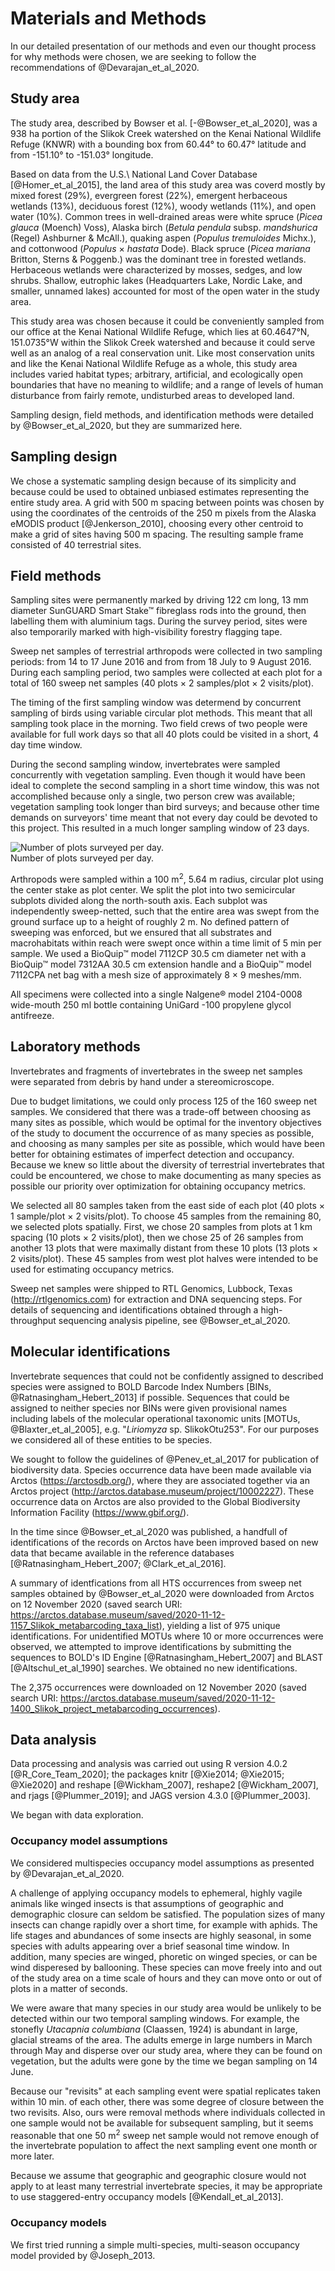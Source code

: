 
# Materials and Methods

In our detailed presentation of our methods and even our thought process for why methods were chosen, we are seeking to follow the recommendations of @Devarajan_et_al_2020.

## Study area

The study area, described by Bowser et al. [-@Bowser_et_al_2020], was a 938 ha portion of the Slikok Creek watershed on the Kenai National Wildlife Refuge (KNWR) with a bounding box from 60.44° to 60.47° latitude and from -151.10° to -151.03° longitude. 

Based on data from the U.S.\ National Land Cover Database [@Homer_et_al_2015], the land area of this study area was coverd mostly by mixed forest (29%), evergreen forest (22%), emergent herbaceous wetlands (13%), deciduous forest (12%), woody wetlands (11%), and open water (10%). Common trees in well-drained areas were white spruce (*Picea glauca* (Moench) Voss), Alaska birch (*Betula pendula* subsp. *mandshurica* (Regel) Ashburner & McAll.), quaking aspen (*Populus tremuloides* Michx.), and cottonwood (*Populus* × *hastata* Dode). Black spruce (*Picea mariana* Britton, Sterns & Poggenb.) was the dominant tree in forested wetlands. Herbaceous wetlands were characterized by mosses, sedges, and low shrubs. Shallow, eutrophic lakes (Headquarters Lake, Nordic Lake, and smaller, unnamed lakes) accounted for most of the open water in the study area.

This study area was chosen because it could be conveniently sampled from our office at the Kenai National Wildlife Refuge, which lies at 60.4647°N, 151.0735°W within the Slikok Creek watershed and because it could serve well as an analog of a real conservation unit. Like most conservation units and like the Kenai National Wildlife Refuge as a whole, this study area includes varied habitat types; arbitrary, artificial, and ecologically open boundaries that have no meaning to wildlife; and a range of levels of human disturbance from fairly remote, undisturbed areas to developed land.

Sampling design, field methods, and identification methods were detailed by @Bowser_et_al_2020, but they are summarized here.

## Sampling design

We chose a systematic sampling design because of its simplicity and because could be used to obtained unbiased estimates representing the entire study area. A grid with 500 m spacing between points was chosen by using the coordinates of the centroids of the 250 m pixels from the Alaska eMODIS product [@Jenkerson_2010], choosing every other centroid to make a grid of sites having 500 m spacing. The resulting sample frame consisted of 40 terrestrial sites.

## Field methods

Sampling sites were permanently marked by driving 122 cm long, 13 mm diameter SunGUARD Smart Stake™ fibreglass rods into the ground, then labelling them with aluminium tags. During the survey period, sites were also temporarily marked with high-visibility forestry flagging tape.

Sweep net samples of terrestrial arthropods were collected in two sampling periods: from 14 to 17 June 2016 and from from 18 July to 9 August 2016. During each sampling period, two samples were collected at each plot for a total of 160 sweep net samples (40 plots × 2 samples/plot × 2 visits/plot). 

The timing of the first sampling window was determend by concurrent sampling of birds using variable circular plot methods. This meant that all sampling took place in the morning. Two field crews of two people were available for full work days so that all 40 plots could be visited in a short, 4 day time window.

During the second sampling window, invertebrates were sampled concurrently with vegetation sampling. Even though it would have been ideal to complete the second sampling in a short time window, this was not accomplished because only a single, two person crew was available; vegetation sampling took longer than bird surveys; and because other time demands on surveyors' time meant that not every day could be devoted to this project. This resulted in a much longer sampling window of 23 days.

![Number of plots surveyed per day.](../images/plots_vs_julian_day.png)\
Number of plots surveyed per day.

Arthropods were sampled within a 100 m<sup>2</sup>, 5.64 m radius, circular plot using the center stake as plot center. We split the plot into two semicircular subplots divided along the north-south axis. Each subplot was independently sweep-netted, such that the entire area was swept from the ground surface up to a height of roughly 2 m. No defined pattern of sweeping was enforced, but we ensured that all substrates and macrohabitats within reach were swept once within a time limit of 5 min per sample. We used a BioQuip™ model 7112CP 30.5 cm diameter net with a BioQuip™ model 7312AA 30.5 cm extension handle and a BioQuip™ model 7112CPA net bag with a mesh size of approximately 8 × 9 meshes/mm.

All specimens were collected into a single Nalgene® model 2104-0008 wide-mouth 250 ml bottle containing UniGard -100 propylene glycol antifreeze.

## Laboratory methods

Invertebrates and fragments of invertebrates in the sweep net samples were separated from debris by hand under a stereomicroscope. 

Due to budget limitations, we could only process 125 of the 160 sweep net samples. We considered that there was a trade-off between choosing as many sites as possible, which would be optimal for the inventory objectives of the study to document the occurrence of as many species as possible, and choosing as many samples per site as possible, which would have been better for obtaining estimates of imperfect detection and occupancy. Because we knew so little about the diversity of terrestrial invertebrates that could be encountered, we chose to make documenting as many species as possible our priority over optimization for obtaining occupancy metrics.

We selected all 80 samples taken from the east side of each plot (40 plots × 1 sample/plot × 2 visits/plot). To choose 45 samples from the remaining 80, we selected plots spatially. First, we chose 20 samples from plots at 1 km spacing (10 plots × 2 visits/plot), then we chose 25 of 26 samples from another 13 plots that were maximally distant from these 10 plots (13 plots × 2 visits/plot). These 45 samples from west plot halves were intended to be used for estimating occupancy metrics.

Sweep net samples were shipped to RTL Genomics, Lubbock, Texas (<http://rtlgenomics.com>) for extraction and DNA sequencing steps. For details of sequencing and identifications obtained through a high-throughput sequencing analysis pipeline, see @Bowser_et_al_2020.

## Molecular identifications

Invertebrate sequences that could not be confidently assigned to described species were assigned to BOLD Barcode Index Numbers [BINs, @Ratnasingham_Hebert_2013] if possible. Sequences that could be assigned to neither species nor BINs were given provisional names including labels of the molecular operational taxonomic units [MOTUs, @Blaxter_et_al_2005], e.g. "*Liriomyza* sp. SlikokOtu253". For our purposes we considered all of these entities to be species.

We sought to follow the guidelines of @Penev_et_al_2017 for publication of biodiversity data. Species occurrence data have been made available via Arctos (<https://arctosdb.org/>), where they are associated together via an Arctos project (<http://arctos.database.museum/project/10002227>). These occurrence data on Arctos are also provided to the Global Biodiversity Information Facility (<https://www.gbif.org/>).

In the time since @Bowser_et_al_2020 was published, a handfull of identifications of the records on Arctos have been improved based on new data that became available in the reference databases [@Ratnasingham_Hebert_2007; @Clark_et_al_2016].

A summary of identfications from all HTS occurrences from sweep net samples obtained by @Bowser_et_al_2020 were downloaded from Arctos on 12 November 2020 (saved search URI: <https://arctos.database.museum/saved/2020-11-12-1157_Slikok_metabarcoding_taxa_list>), yielding a list of 975 unique identifications. For unidentified MOTUs where 10 or more occurrences were observed, we attempted to improve identifications by submitting the sequences to BOLD's ID Engine [@Ratnasingham_Hebert_2007] and BLAST [@Altschul_et_al_1990] searches. We obtained no new identifications.

The 2,375 occurrences were downloaded on 12 November 2020 (saved search URI: <https://arctos.database.museum/saved/2020-11-12-1400_Slikok_project_metabarcoding_occurrences>).

## Data analysis

Data processing and analysis was carried out using R version 4.0.2 [@R_Core_Team_2020]; the packages knitr [@Xie2014; @Xie2015; @Xie2020] and reshape [@Wickham_2007], reshape2 [@Wickham_2007], and rjags [@Plummer_2019]; and JAGS version 4.3.0 [@Plummer_2003].

We began with data exploration. 

### Occupancy model assumptions

We considered multispecies occupancy model assumptions as presented by @Devarajan_et_al_2020. 

A challenge of applying occupancy models to ephemeral, highly vagile animals like winged insects is that assumptions of geographic and demographic closure can seldom be satisfied. The population sizes of many insects can change rapidly over a short time, for example with aphids. The life stages and abundances of some insects are highly seasonal, in some species with adults appearing over a brief seasonal time window. In addition, many species are winged, phoretic on winged species, or can be wind disperesed by ballooning. These species can move freely into and out of the study area on a time scale of hours and they can move onto or out of plots in a matter of seconds.

We were aware that many species in our study area would be unlikely to be detected within our two temporal sampling windows. For example, the stonefly *Utacapnia columbiana* (Claassen, 1924) is abundant in large, glacial streams of the area. The adults emerge in large numbers in March through May and disperse over our study area, where they can be found on vegetation, but the adults were gone by the time we began sampling on 14 June.

Because our "revisits" at each sampling event were spatial replicates taken within 10 min. of each other, there was some degree of closure between the two revisits. Also, ours were removal methods where individuals collected in one sample would not be available for subsequent sampling, but it seems reasonable that one 50 m<sup>2</sup> sweep net sample would not remove enough of the invertebrate population to affect the next sampling event one month or more later.

Because we assume that geographic and geographic closure would not apply to at least many terrestrial invertebrate species, it may be appropriate to use staggered-entry occupancy models [@Kendall_et_al_2013].

### Occupancy models

We first tried running a simple multi-species, multi-season occupancy model provided by @Joseph_2013.

